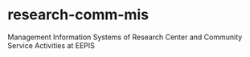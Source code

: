 # research-comm-mis
Management Information Systems of Research Center and Community Service Activities at EEPIS
